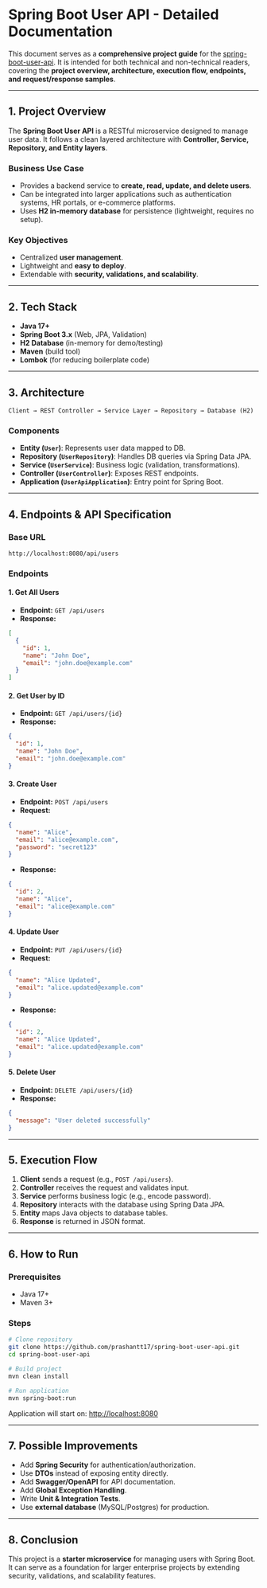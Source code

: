 # Spring Boot User API - Detailed Documentation

This document serves as a **comprehensive project guide** for the [spring-boot-user-api](https://github.com/prashantt17/spring-boot-user-api). It is intended for both technical and non-technical readers, covering the **project overview, architecture, execution flow, endpoints, and request/response samples**.

---

## 1. Project Overview

The **Spring Boot User API** is a RESTful microservice designed to manage user data. It follows a clean layered architecture with **Controller, Service, Repository, and Entity layers**.

### Business Use Case

* Provides a backend service to **create, read, update, and delete users**.
* Can be integrated into larger applications such as authentication systems, HR portals, or e-commerce platforms.
* Uses **H2 in-memory database** for persistence (lightweight, requires no setup).

### Key Objectives

* Centralized **user management**.
* Lightweight and **easy to deploy**.
* Extendable with **security, validations, and scalability**.

---

## 2. Tech Stack

* **Java 17+**
* **Spring Boot 3.x** (Web, JPA, Validation)
* **H2 Database** (in-memory for demo/testing)
* **Maven** (build tool)
* **Lombok** (for reducing boilerplate code)

---

## 3. Architecture

```
Client → REST Controller → Service Layer → Repository → Database (H2)
```

### Components

* **Entity (`User`)**: Represents user data mapped to DB.
* **Repository (`UserRepository`)**: Handles DB queries via Spring Data JPA.
* **Service (`UserService`)**: Business logic (validation, transformations).
* **Controller (`UserController`)**: Exposes REST endpoints.
* **Application (`UserApiApplication`)**: Entry point for Spring Boot.

---

## 4. Endpoints & API Specification

### Base URL

```
http://localhost:8080/api/users
```

### Endpoints

#### 1. Get All Users

* **Endpoint:** `GET /api/users`
* **Response:**

```json
[
  {
    "id": 1,
    "name": "John Doe",
    "email": "john.doe@example.com"
  }
]
```

#### 2. Get User by ID

* **Endpoint:** `GET /api/users/{id}`
* **Response:**

```json
{
  "id": 1,
  "name": "John Doe",
  "email": "john.doe@example.com"
}
```

#### 3. Create User

* **Endpoint:** `POST /api/users`
* **Request:**

```json
{
  "name": "Alice",
  "email": "alice@example.com",
  "password": "secret123"
}
```

* **Response:**

```json
{
  "id": 2,
  "name": "Alice",
  "email": "alice@example.com"
}
```

#### 4. Update User

* **Endpoint:** `PUT /api/users/{id}`
* **Request:**

```json
{
  "name": "Alice Updated",
  "email": "alice.updated@example.com"
}
```

* **Response:**

```json
{
  "id": 2,
  "name": "Alice Updated",
  "email": "alice.updated@example.com"
}
```

#### 5. Delete User

* **Endpoint:** `DELETE /api/users/{id}`
* **Response:**

```json
{
  "message": "User deleted successfully"
}
```

---

## 5. Execution Flow

1. **Client** sends a request (e.g., `POST /api/users`).
2. **Controller** receives the request and validates input.
3. **Service** performs business logic (e.g., encode password).
4. **Repository** interacts with the database using Spring Data JPA.
5. **Entity** maps Java objects to database tables.
6. **Response** is returned in JSON format.

---

## 6. How to Run

### Prerequisites

* Java 17+
* Maven 3+

### Steps

```bash
# Clone repository
git clone https://github.com/prashantt17/spring-boot-user-api.git
cd spring-boot-user-api

# Build project
mvn clean install

# Run application
mvn spring-boot:run
```

Application will start on: [http://localhost:8080](http://localhost:8080)

---

## 7. Possible Improvements

* Add **Spring Security** for authentication/authorization.
* Use **DTOs** instead of exposing entity directly.
* Add **Swagger/OpenAPI** for API documentation.
* Add **Global Exception Handling**.
* Write **Unit & Integration Tests**.
* Use **external database** (MySQL/Postgres) for production.

---

## 8. Conclusion

This project is a **starter microservice** for managing users with Spring Boot. It can serve as a foundation for larger enterprise projects by extending security, validations, and scalability features.
